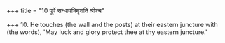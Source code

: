 +++
title = "10 पूर्वे सन्धावभिमृशति श्रीश्च"

+++
10. He touches (the wall and the posts) at their eastern juncture with (the words), 'May luck and glory protect thee at thy eastern juncture.'
